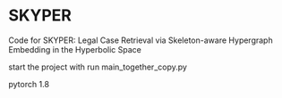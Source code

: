 # SKYPER
Code for SKYPER: Legal Case Retrieval via Skeleton-aware
Hypergraph Embedding in the Hyperbolic Space

start the project with
run main_together_copy.py

pytorch 1.8


